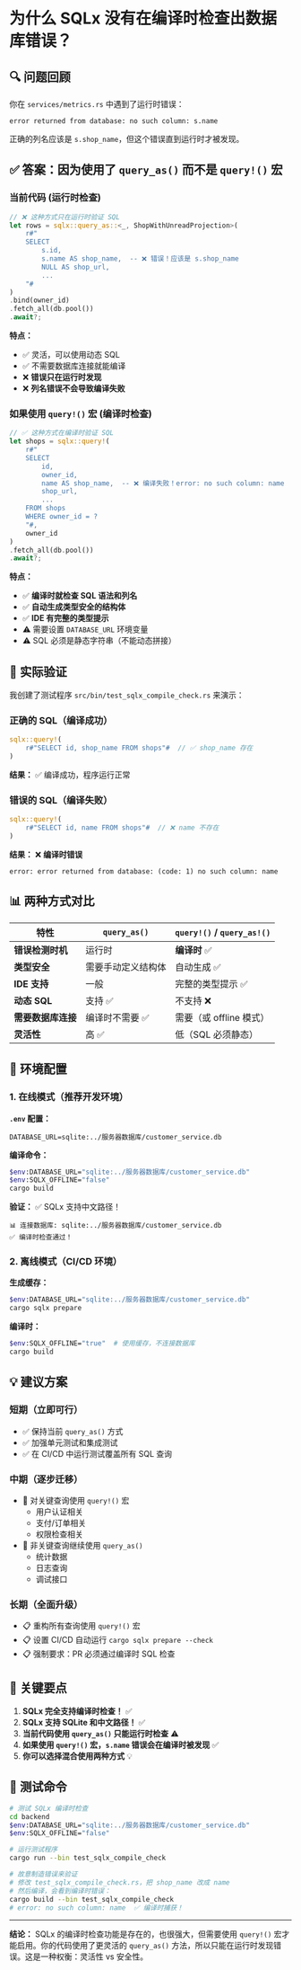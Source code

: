 # 为什么 SQLx 没有在编译时检查出数据库错误？

## 🔍 问题回顾

你在 `services/metrics.rs` 中遇到了运行时错误：
```
error returned from database: no such column: s.name
```

正确的列名应该是 `s.shop_name`，但这个错误直到运行时才被发现。

## ✅ 答案：因为使用了 `query_as()` 而不是 `query!()` 宏

### 当前代码 (运行时检查)

```rust
// ❌ 这种方式只在运行时验证 SQL
let rows = sqlx::query_as::<_, ShopWithUnreadProjection>(
    r#"
    SELECT 
        s.id,
        s.name AS shop_name,  -- ❌ 错误！应该是 s.shop_name
        NULL AS shop_url,
        ...
    "#
)
.bind(owner_id)
.fetch_all(db.pool())
.await?;
```

**特点：**
- ✅ 灵活，可以使用动态 SQL
- ✅ 不需要数据库连接就能编译
- ❌ **错误只在运行时发现**
- ❌ **列名错误不会导致编译失败**

### 如果使用 `query!()` 宏 (编译时检查)

```rust
// ✅ 这种方式在编译时验证 SQL
let shops = sqlx::query!(
    r#"
    SELECT 
        id,
        owner_id,
        name AS shop_name,  -- ❌ 编译失败！error: no such column: name
        shop_url,
        ...
    FROM shops
    WHERE owner_id = ?
    "#,
    owner_id
)
.fetch_all(db.pool())
.await?;
```

**特点：**
- ✅ **编译时就检查 SQL 语法和列名**
- ✅ **自动生成类型安全的结构体**
- ✅ **IDE 有完整的类型提示**
- ⚠️ 需要设置 `DATABASE_URL` 环境变量
- ⚠️ SQL 必须是静态字符串（不能动态拼接）

## 🧪 实际验证

我创建了测试程序 `src/bin/test_sqlx_compile_check.rs` 来演示：

### 正确的 SQL（编译成功）
```rust
sqlx::query!(
    r#"SELECT id, shop_name FROM shops"#  // ✅ shop_name 存在
)
```
**结果：** ✅ 编译成功，程序运行正常

### 错误的 SQL（编译失败）
```rust
sqlx::query!(
    r#"SELECT id, name FROM shops"#  // ❌ name 不存在
)
```
**结果：** ❌ **编译时错误**
```
error: error returned from database: (code: 1) no such column: name
```

## 📊 两种方式对比

| 特性 | `query_as()` | `query!()` / `query_as!()` |
|------|--------------|---------------------------|
| **错误检测时机** | 运行时 | **编译时** ✅ |
| **类型安全** | 需要手动定义结构体 | 自动生成 ✅ |
| **IDE 支持** | 一般 | 完整的类型提示 ✅ |
| **动态 SQL** | 支持 ✅ | 不支持 ❌ |
| **需要数据库连接** | 编译时不需要 ✅ | 需要（或 offline 模式） |
| **灵活性** | 高 ✅ | 低（SQL 必须静态） |

## 🔧 环境配置

### 1. 在线模式（推荐开发环境）

**`.env` 配置：**
```env
DATABASE_URL=sqlite:../服务器数据库/customer_service.db
```

**编译命令：**
```bash
$env:DATABASE_URL="sqlite:../服务器数据库/customer_service.db"
$env:SQLX_OFFLINE="false"
cargo build
```

**验证：** ✅ SQLx 支持中文路径！
```
📊 连接数据库: sqlite:../服务器数据库/customer_service.db
✅ 编译时检查通过！
```

### 2. 离线模式（CI/CD 环境）

**生成缓存：**
```bash
$env:DATABASE_URL="sqlite:../服务器数据库/customer_service.db"
cargo sqlx prepare
```

**编译时：**
```bash
$env:SQLX_OFFLINE="true"  # 使用缓存，不连接数据库
cargo build
```

## 💡 建议方案

### 短期（立即可行）
- ✅ 保持当前 `query_as()` 方式
- ✅ 加强单元测试和集成测试
- ✅ 在 CI/CD 中运行测试覆盖所有 SQL 查询

### 中期（逐步迁移）
- 🔄 对关键查询使用 `query!()` 宏
  - 用户认证相关
  - 支付/订单相关
  - 权限检查相关
- 🔄 非关键查询继续使用 `query_as()`
  - 统计数据
  - 日志查询
  - 调试接口

### 长期（全面升级）
- 📋 重构所有查询使用 `query!()` 宏
- 📋 设置 CI/CD 自动运行 `cargo sqlx prepare --check`
- 📋 强制要求：PR 必须通过编译时 SQL 检查

## 🎯 关键要点

1. **SQLx 完全支持编译时检查！** ✅
2. **SQLx 支持 SQLite 和中文路径！** ✅
3. **当前代码使用 `query_as()` 只能运行时检查** ⚠️
4. **如果使用 `query!()` 宏，`s.name` 错误会在编译时被发现** ✅
5. **你可以选择混合使用两种方式** 💡

## 📝 测试命令

```bash
# 测试 SQLx 编译时检查
cd backend
$env:DATABASE_URL="sqlite:../服务器数据库/customer_service.db"
$env:SQLX_OFFLINE="false"

# 运行测试程序
cargo run --bin test_sqlx_compile_check

# 故意制造错误来验证
# 修改 test_sqlx_compile_check.rs，把 shop_name 改成 name
# 然后编译，会看到编译时错误：
cargo build --bin test_sqlx_compile_check
# error: no such column: name  ✅ 编译时捕获！
```

---

**结论：** SQLx 的编译时检查功能是存在的，也很强大，但需要使用 `query!()` 宏才能启用。你的代码使用了更灵活的 `query_as()` 方法，所以只能在运行时发现错误。这是一种权衡：灵活性 vs 安全性。
